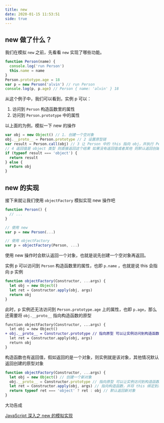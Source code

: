 ```yaml
---
title: new
date: 2020-01-15 11:53:51
side: true
---
```


## new 做了什么？

我们在模拟 `new` 之前，先看看 `new` 实现了哪些功能。

```js
function Person(name) {
  console.log('run Person')
  this.name = name
}
Person.prototype.age = 18
var p = new Person('alvin') // run Person
console.log(p, p.age) // Person { name: 'alvin' } 18
```

从这个例子中，我们可以看到，实例 p 可以：

1. 访问到 `Person` 构造函数里的属性
2. 访问到 `Person.prototype` 中的属性

以上面的为例，模拟一下 new 的操作

```js
var obj = new Object() // 1. 创建一个空对象
obj.__proto__ = Person.prototype // 2 设置原型链
var result = Person.call(obj) // 3 让 Person 中的 this 指向 obj，并执行 Person 的函数体
// 4 返回值是 object 类型 则直接返回这个结果 如果没有返回值或者其他 则默认返回创建的对象
if (typeof result === 'object') {
  return result
} else {
  return obj
}
```

## new 的实现

接下来就让我们使用 `objectFactory` 模拟实现 new 操作吧

```js
function Person() {
  // ...
}

// 使用 new
var p = new Person(...)

// 使用 objectFactory
var p = objectFactory(Person, ...)
```

使用 new 操作时会默认返回一个对象，也就是说先创建一个空对象再返回。

实例 p 可以访问到 `Person` 构造函数里的属性，也即 `p.name` ，也就是说 this 会指向 p 实例

```js
function objectFactory(Constructor, ...args) {
  let obj = new Object()
  let ret = Constructor.apply(obj, args)
  return obj
}
```

此时，p 实例还无法访问到 `Person.prototype.age` 上的属性，也即 `p.age`，那么还需要将 `obj.__proto__` 指向构造函数的原型

```diff
function objectFactory(Constructor, ...args) {
  let obj = new Object()
+ obj.__proto__ = Constructor.prototype // 指向原型 可以让实例访问到构造函数的原型上的属性
  let ret = Constructor.apply(obj, args)
  return obj
}
```

构造函数也有返回值，假如返回的是一个对象，则实例就是该对象，其他情况默认返回创建的原型对象

```js
function objectFactory(Constructor, ...args) {
  let obj = new Object() // 创建一个新对象
  obj.__proto__ = Constructor.prototype // 指向原型 可以让实例访问到构造函数的原型上的属性
  let ret = Constructor.apply(obj, args) // 指向构造函数，并将 this 绑定到新创建的 obj 对象上
  return typeof ret === 'object' ? ret : obj // 默认返回新对象
}
```

大功告成

[JavaScript 深入之 new 的模拟实现](https://github.com/mqyqingfeng/Blog/issues/13)
